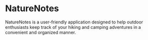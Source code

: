 # NatureNotes
NatureNotes is a user-friendly application designed to help outdoor enthusiasts keep track of your hiking and camping adventures in a convenient and organized manner.

